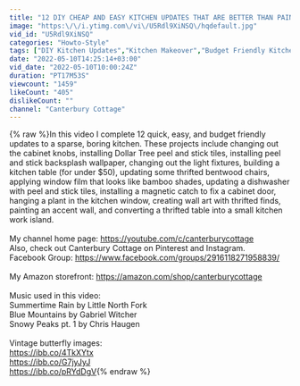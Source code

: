 ```yaml
---
title: "12 DIY CHEAP AND EASY KITCHEN UPDATES THAT ARE BETTER THAN PAINTING YOUR CABINETS!"
image: "https:\/\/i.ytimg.com\/vi\/U5Rdl9XiNSQ\/hqdefault.jpg"
vid_id: "U5Rdl9XiNSQ"
categories: "Howto-Style"
tags: ["DIY Kitchen Updates","Kitchen Makeover","Budget Friendly Kitchen"]
date: "2022-05-10T14:25:14+03:00"
vid_date: "2022-05-10T10:00:24Z"
duration: "PT17M53S"
viewcount: "1459"
likeCount: "405"
dislikeCount: ""
channel: "Canterbury Cottage"
---
```

{% raw %}In this video I complete 12 quick, easy, and budget friendly updates to a sparse, boring kitchen. These projects include changing out the cabinet knobs, installing Dollar Tree peel and stick tiles, installing peel and stick backsplash wallpaper, changing out the light fixtures, building a kitchen table (for under $50), updating some thrifted bentwood chairs, applying window film that looks like bamboo shades, updating a dishwasher with peel and stick tiles, installing a magnetic catch to fix a cabinet door, hanging a plant in the kitchen window, creating wall art with thrifted finds, painting an accent wall, and converting a thrifted table into a small kitchen work island.<br /><br />My channel home page: <a rel="nofollow" target="blank" href="https://youtube.com/c/canterburycottage">https://youtube.com/c/canterburycottage</a><br />Also, check out Canterbury Cottage on Pinterest and Instagram.<br />Facebook Group: <a rel="nofollow" target="blank" href="https://www.facebook.com/groups/2916118271958839/">https://www.facebook.com/groups/2916118271958839/</a><br /><br />My Amazon storefront: <a rel="nofollow" target="blank" href="https://amazon.com/shop/canterburycottage">https://amazon.com/shop/canterburycottage</a><br /><br />Music used in this video:<br />Summertime Rain by Little North Fork<br />Blue Mountains by Gabriel Witcher<br />Snowy Peaks pt. 1 by Chris Haugen<br /><br />Vintage butterfly images:<br /><a rel="nofollow" target="blank" href="https://ibb.co/4TkXYtx">https://ibb.co/4TkXYtx</a><br /><a rel="nofollow" target="blank" href="https://ibb.co/G7jyJyJ">https://ibb.co/G7jyJyJ</a><br /><a rel="nofollow" target="blank" href="https://ibb.co/pRYdDgV">https://ibb.co/pRYdDgV</a>{% endraw %}
